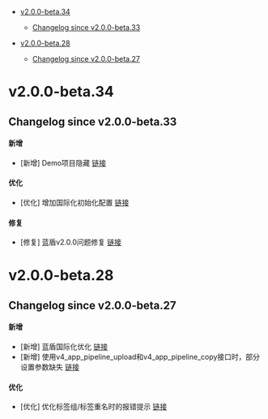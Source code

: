 <!-- BEGIN MUNGE: GENERATED_TOC -->
- [v2.0.0-beta.34](#v200-beta34)
   - [Changelog since v2.0.0-beta.33](#changelog-since-v200-beta33)

- [v2.0.0-beta.28](#v200-beta28)
   - [Changelog since v2.0.0-beta.27](#changelog-since-v200-beta27)

<!-- END MUNGE: GENERATED_TOC -->



<!-- NEW RELEASE NOTES ENTRY -->
# v2.0.0-beta.34
## Changelog since v2.0.0-beta.33
#### 新增
- [新增] Demo项目隐藏 [链接](http://github.com/TencentBlueKing/bk-ci/issues/9438)

#### 优化
- [优化] 增加国际化初始化配置 [链接](http://github.com/TencentBlueKing/bk-ci/issues/9413)

#### 修复
- [修复] 蓝盾v2.0.0问题修复 [链接](http://github.com/TencentBlueKing/bk-ci/issues/9343)
# v2.0.0-beta.28
## Changelog since v2.0.0-beta.27
#### 新增
- [新增] 蓝盾国际化优化 [链接](http://github.com/TencentBlueKing/bk-ci/issues/8975)
- [新增] 使用v4_app_pipeline_upload和v4_app_pipeline_copy接口时，部分设置参数缺失 [链接](http://github.com/TencentBlueKing/bk-ci/issues/9308)

#### 优化
- [优化] 优化标签组/标签重名时的报错提示 [链接](http://github.com/TencentBlueKing/bk-ci/issues/9312)
